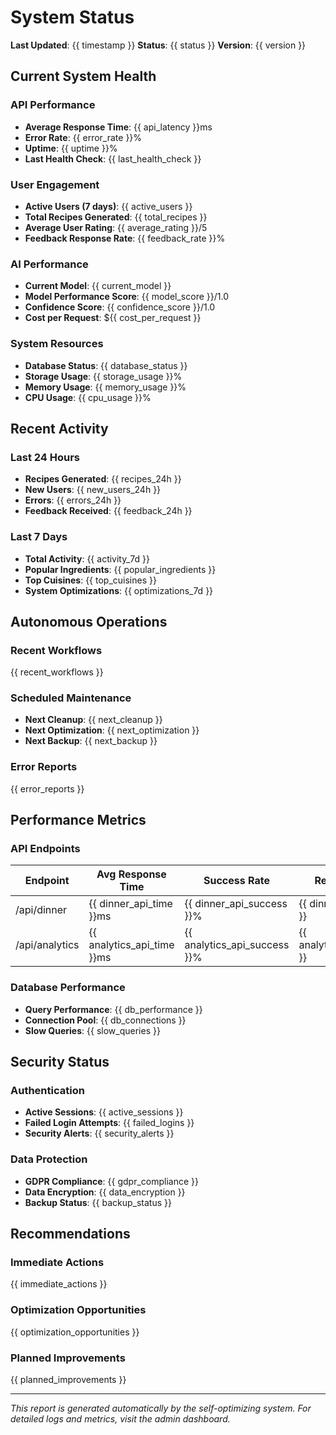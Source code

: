 # System Status

**Last Updated**: {{ timestamp }}
**Status**: {{ status }}
**Version**: {{ version }}

## Current System Health

### API Performance

- **Average Response Time**: {{ api_latency }}ms
- **Error Rate**: {{ error_rate }}%
- **Uptime**: {{ uptime }}%
- **Last Health Check**: {{ last_health_check }}

### User Engagement

- **Active Users (7 days)**: {{ active_users }}
- **Total Recipes Generated**: {{ total_recipes }}
- **Average User Rating**: {{ average_rating }}/5
- **Feedback Response Rate**: {{ feedback_rate }}%

### AI Performance

- **Current Model**: {{ current_model }}
- **Model Performance Score**: {{ model_score }}/1.0
- **Confidence Score**: {{ confidence_score }}/1.0
- **Cost per Request**: ${{ cost_per_request }}

### System Resources

- **Database Status**: {{ database_status }}
- **Storage Usage**: {{ storage_usage }}%
- **Memory Usage**: {{ memory_usage }}%
- **CPU Usage**: {{ cpu_usage }}%

## Recent Activity

### Last 24 Hours

- **Recipes Generated**: {{ recipes_24h }}
- **New Users**: {{ new_users_24h }}
- **Errors**: {{ errors_24h }}
- **Feedback Received**: {{ feedback_24h }}

### Last 7 Days

- **Total Activity**: {{ activity_7d }}
- **Popular Ingredients**: {{ popular_ingredients }}
- **Top Cuisines**: {{ top_cuisines }}
- **System Optimizations**: {{ optimizations_7d }}

## Autonomous Operations

### Recent Workflows

{{ recent_workflows }}

### Scheduled Maintenance

- **Next Cleanup**: {{ next_cleanup }}
- **Next Optimization**: {{ next_optimization }}
- **Next Backup**: {{ next_backup }}

### Error Reports

{{ error_reports }}

## Performance Metrics

### API Endpoints

| Endpoint       | Avg Response Time          | Success Rate                 | Requests (24h)               |
| -------------- | -------------------------- | ---------------------------- | ---------------------------- |
| /api/dinner    | {{ dinner_api_time }}ms    | {{ dinner_api_success }}%    | {{ dinner_api_requests }}    |
| /api/analytics | {{ analytics_api_time }}ms | {{ analytics_api_success }}% | {{ analytics_api_requests }} |

### Database Performance

- **Query Performance**: {{ db_performance }}
- **Connection Pool**: {{ db_connections }}
- **Slow Queries**: {{ slow_queries }}

## Security Status

### Authentication

- **Active Sessions**: {{ active_sessions }}
- **Failed Login Attempts**: {{ failed_logins }}
- **Security Alerts**: {{ security_alerts }}

### Data Protection

- **GDPR Compliance**: {{ gdpr_compliance }}
- **Data Encryption**: {{ data_encryption }}
- **Backup Status**: {{ backup_status }}

## Recommendations

### Immediate Actions

{{ immediate_actions }}

### Optimization Opportunities

{{ optimization_opportunities }}

### Planned Improvements

{{ planned_improvements }}

---

_This report is generated automatically by the self-optimizing system._
_For detailed logs and metrics, visit the admin dashboard._
